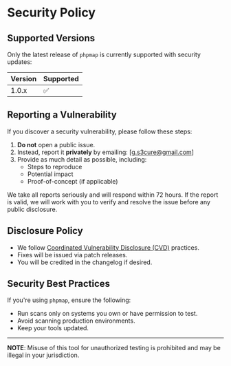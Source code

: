 # Security Policy

## Supported Versions

Only the latest release of `phpmap` is currently supported with security updates:

| Version | Supported |
|---------|-----------|
| 1.0.x   | ✅        |

## Reporting a Vulnerability

If you discover a security vulnerability, please follow these steps:

1. **Do not** open a public issue.
2. Instead, report it **privately** by emailing: [g.s3cure@gmail.com]
3. Provide as much detail as possible, including:
   - Steps to reproduce
   - Potential impact
   - Proof-of-concept (if applicable)

We take all reports seriously and will respond within 72 hours. If the report is valid, we will work with you to verify and resolve the issue before any public disclosure.

## Disclosure Policy

- We follow [Coordinated Vulnerability Disclosure (CVD)](https://www.first.org/global/sigs/vrdx/vrdx.pdf) practices.
- Fixes will be issued via patch releases.
- You will be credited in the changelog if desired.

## Security Best Practices

If you're using `phpmap`, ensure the following:
- Run scans only on systems you own or have permission to test.
- Avoid scanning production environments.
- Keep your tools updated.

---

**NOTE**: Misuse of this tool for unauthorized testing is prohibited and may be illegal in your jurisdiction.
